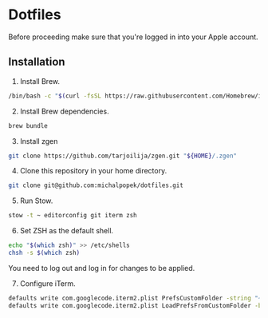 # Dotfiles

Before proceeding make sure that you're logged in into your Apple account.

## Installation

1. Install Brew.

```bash
/bin/bash -c "$(curl -fsSL https://raw.githubusercontent.com/Homebrew/install/HEAD/install.sh)"
```

2. Install Brew dependencies.

```bash
brew bundle
```

3. Install zgen

```bash
git clone https://github.com/tarjoilija/zgen.git "${HOME}/.zgen"
```

4. Clone this repository in your home directory.

```bash
git clone git@github.com:michalpopek/dotfiles.git
```

5. Run Stow.

```bash
stow -t ~ editorconfig git iterm zsh
```

6. Set ZSH as the default shell.

```bash
echo "$(which zsh)" >> /etc/shells
chsh -s $(which zsh)
```

You need to log out and log in for changes to be applied.

7. Configure iTerm.

```bash
defaults write com.googlecode.iterm2.plist PrefsCustomFolder -string "~/.iterm"
defaults write com.googlecode.iterm2.plist LoadPrefsFromCustomFolder -bool true
```

